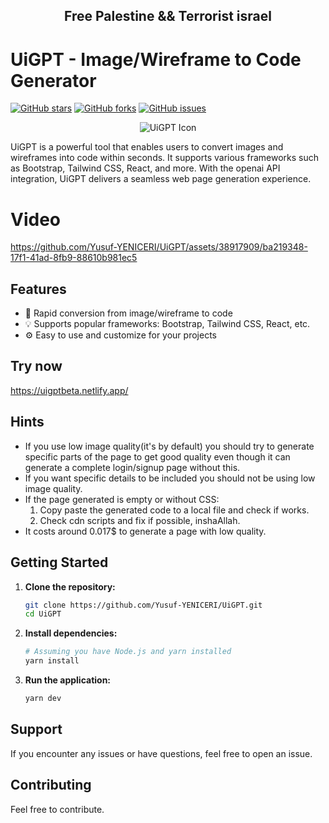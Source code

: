 <h2 align="center">Free Palestine && Terrorist israel</h2>

# UiGPT - Image/Wireframe to Code Generator
[![GitHub stars](https://img.shields.io/github/stars/Yusuf-YENICERI/UiGPT.svg)](https://github.com/Yusuf-YENICERI/UiGPT/stargazers)
[![GitHub forks](https://img.shields.io/github/forks/Yusuf-YENICERI/UiGPT.svg)](https://github.com/Yusuf-YENICERI/UiGPT/network)
[![GitHub issues](https://img.shields.io/github/issues/Yusuf-YENICERI/UiGPT.svg)](https://github.com/Yusuf-YENICERI/UiGPT/issues)

<div align="center">
  <img src="https://github.com/Yusuf-YENICERI/UiGPT/assets/38917909/c3cd335a-e578-4fc4-90d9-d2e5c9914f87" alt="UiGPT Icon">
</div>





UiGPT is a powerful tool that enables users to convert images and wireframes into code within seconds. It supports various frameworks such as Bootstrap, Tailwind CSS, React, and more. With the openai API integration, UiGPT delivers a seamless web page generation experience.

# Video

https://github.com/Yusuf-YENICERI/UiGPT/assets/38917909/ba219348-17f1-41ad-8fb9-88610b981ec5


## Features

- 🚀 Rapid conversion from image/wireframe to code
- 💡 Supports popular frameworks: Bootstrap, Tailwind CSS, React, etc.
- ⚙️ Easy to use and customize for your projects

## Try now

https://uigptbeta.netlify.app/

## Hints

- If you use low image quality(it's by default) you should try to generate specific parts of the page to get good quality even though it can generate a complete login/signup page without this.
- If you want specific details to be included you should not be using low image quality.
- If the page generated is empty or without CSS:
  1. Copy paste the generated code to a local file and check if works.
  2. Check cdn scripts and fix if possible, inshaAllah.
- It costs around 0.017$ to generate a page with low quality.

## Getting Started

1. **Clone the repository:**

   ```bash
   git clone https://github.com/Yusuf-YENICERI/UiGPT.git
   cd UiGPT
   ```
   
2. **Install dependencies:**

    ```bash
    # Assuming you have Node.js and yarn installed
    yarn install
    ```
    
 3. **Run the application:**
    
    ```bash
    yarn dev
    ```


## Support
If you encounter any issues or have questions, feel free to open an issue.

## Contributing
Feel free to contribute.
